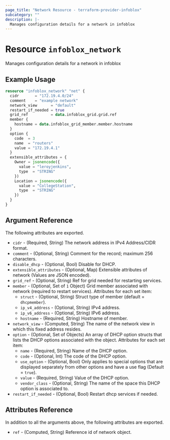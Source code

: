 ```yaml
---
page_title: "Network Resource - terraform-provider-infoblox"
subcategory: ""
description: |-
  Manages configuration details for a network in infoblox
---
```


# Resource `infoblox_network`

Manages configuration details for a network in infoblox

## Example Usage

```terraform
resource "infoblox_network" "net" {
  cidr       = "172.19.4.0/24"
  comment    = "example network"
  network_view      = "default"
  restart_if_needed = true
  grid_ref          = data.infoblox_grid.grid.ref
  member {
    hostname = data.infoblox_grid_member.member.hostname
  }
  option {
    code  = 3
    name  = "routers"
    value = "172.19.4.1"
  }
  extensible_attributes = {
    Owner = jsonencode({
      value = "leroyjenkins",
      type  = "STRING"
    })
    Location = jsonencode({
      value = "CollegeStation",
      type  = "STRING"
    })
  }
}
```

## Argument Reference

The following attributes are exported.

- `cidr` -  (Required, String) The network address in IPv4 Address/CIDR format.
- `comment` - (Optional, String) Comment for the record; maximum 256 characters.
- `disable_dhcp` - (Optional, Bool) Disable for DHCP.
- `extensible_attributes` - (Optional, Map) Extensible attributes of network (Values are JSON encoded).
- `grid_ref` -  (Optional, String) Ref for grid needed for restarting services.
- `member` - (Optional, Set of `1` Object) Grid member associated with network (required to restart services).  Attributes for each set item:
  - `struct` - (Optional, String) Struct type of member (default = `dhcpmember`).
  - `ip_v4_address` - (Optional, String) IPv4 address.
  - `ip_v6_address` - (Optional, String) IPv6 address.
  - `hostname` - (Required, String) Hostname of member.
- `network_view` -  (Computed, String) The name of the network view in which this fixed address resides.
- `option` - (Optional, Set of Objects) An array of DHCP option structs that lists the DHCP options associated with the object.  Attributes for each set item:
  - `name` - (Required, String) Name of the DHCP option.
  - `code` - (Optional, Int) The code of the DHCP option.
  - `use_option` - (Optional, Bool) Only applies to special options that are displayed separately from other options and have a use flag (Default = `true`).
  - `value` - (Required, String) Value of the DHCP option.
  - `vendor_class` - (Optional, String) The name of the space this DHCP option is associated to.
- `restart_if_needed` -  (Optional, Bool) Restart dhcp services if needed.

## Attributes Reference

In addition to all the arguments above, the following attributes are exported.

- `ref` -  (Computed, String) Reference id of network object.